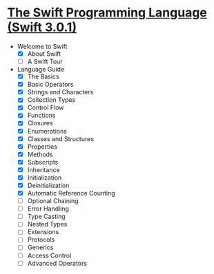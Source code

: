 # [The Swift Programming Language (Swift 3.0.1)](https://developer.apple.com/library/content/documentation/Swift/Conceptual/Swift_Programming_Language/)
- Welcome to Swift
    - [x] About Swift
    - [ ] A Swift Tour
- Language Guide
    - [x] The Basics
    - [x] Basic Operators
    - [x] Strings and Characters
    - [x] Collection Types
    - [x] Control Flow
    - [x] Functions
    - [x] Closures
    - [x] Enumerations
    - [x] Classes and Structures
    - [x] Properties
    - [x] Methods
    - [x] Subscripts
    - [x] Inheritance
    - [x] Initialization
    - [x] Deinitialization
    - [x] Automatic Reference Counting
    - [ ] Optional Chaining
    - [ ] Error Handling
    - [ ] Type Casting
    - [ ] Nested Types
    - [ ] Extensions
    - [ ] Protocols
    - [ ] Generics
    - [ ] Access Control
    - [ ] Advanced Operators
